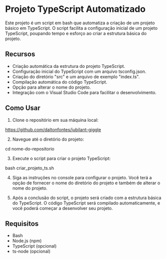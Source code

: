 # Projeto TypeScript Automatizado

Este projeto é um script em bash que automatiza a criação de um projeto básico em TypeScript. O script facilita a configuração inicial de um projeto TypeScript, poupando tempo e esforço ao criar a estrutura básica do projeto.

## Recursos

- Criação automática da estrutura do projeto TypeScript.
- Configuração inicial do TypeScript com um arquivo tsconfig.json.
- Criação do diretório "src" e um arquivo de exemplo "index.ts".
- Compilação automática do código TypeScript.
- Opção para alterar o nome do projeto.
- Integração com o Visual Studio Code para facilitar o desenvolvimento.

## Como Usar

1. Clone o repositório em sua máquina local:

https://github.com/daltonfontes/jubilant-giggle

2. Navegue até o diretório do projeto:

cd nome-do-repositorio

3. Execute o script para criar o projeto TypeScript:

bash criar_projeto_ts.sh


4. Siga as instruções no console para configurar o projeto. Você terá a opção de fornecer o nome do diretório do projeto e também de alterar o nome do projeto.

5. Após a conclusão do script, o projeto será criado com a estrutura básica do TypeScript. O código TypeScript será compilado automaticamente, e você poderá começar a desenvolver seu projeto.

## Requisitos

- Bash
- Node.js (npm)
- TypeScript (opcional)
- ts-node (opcional)
